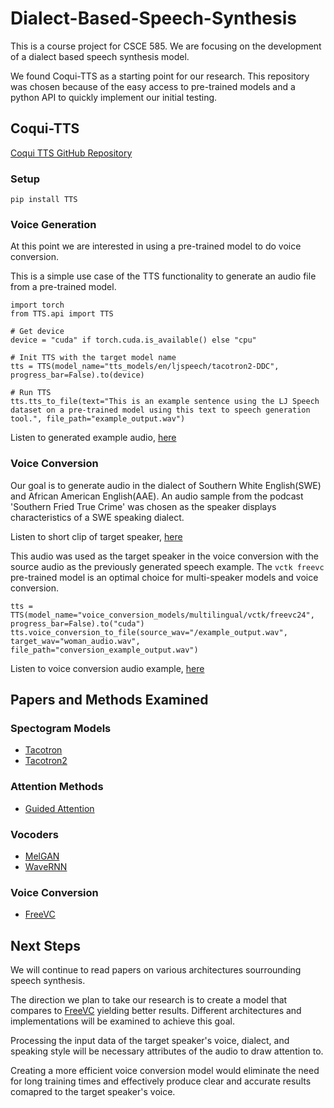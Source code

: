 # Dialect-Based-Speech-Synthesis

This is a course project for CSCE 585. We are focusing on the development of a dialect based speech synthesis model.

We found Coqui-TTS as a starting point for our research. This repository was chosen because of the easy access to pre-trained models and a python API to quickly implement our initial testing.

## Coqui-TTS
[Coqui TTS GitHub Repository](https://github.com/coqui-ai/tts)

### Setup
```
pip install TTS
```

### Voice Generation
At this point we are interested in using a pre-trained model to do voice conversion.

This is a simple use case of the TTS functionality to generate an audio file from a pre-trained model.
```
import torch
from TTS.api import TTS

# Get device
device = "cuda" if torch.cuda.is_available() else "cpu"

# Init TTS with the target model name
tts = TTS(model_name="tts_models/en/ljspeech/tacotron2-DDC", progress_bar=False).to(device)

# Run TTS
tts.tts_to_file(text="This is an example sentence using the LJ Speech dataset on a pre-trained model using this text to speech generation tool.", file_path="example_output.wav")
```

Listen to generated example audio, [here](example_output.wav)

### Voice Conversion

Our goal is to generate audio in the dialect of Southern White English(SWE) and African American English(AAE). An audio sample from the podcast 'Southern Fried True Crime' was chosen as the speaker displays characteristics of a SWE speaking dialect. 

Listen to short clip of target speaker, [here](woman_audio_clip.wav)

This audio was used as the target speaker in the voice conversion with the source audio as the previously generated speech example. The `vctk freevc` pre-trained model is an optimal choice for multi-speaker models and voice conversion.

```
tts = TTS(model_name="voice_conversion_models/multilingual/vctk/freevc24", progress_bar=False).to("cuda")
tts.voice_conversion_to_file(source_wav="/example_output.wav", target_wav="woman_audio.wav", file_path="conversion_example_output.wav")
```

Listen to voice conversion audio example, [here](conversion_example_output.wav)

## Papers and Methods Examined

### Spectogram Models
- [Tacotron](https://arxiv.org/abs/1703.10135)
- [Tacotron2](https://arxiv.org/abs/1712.05884)

### Attention Methods
- [Guided Attention](https://arxiv.org/abs/1710.08969)

### Vocoders
- [MelGAN](https://arxiv.org/abs/1910.06711)
- [WaveRNN](https://github.com/fatchord/WaveRNN/)

### Voice Conversion
- [FreeVC](https://arxiv.org/abs/2210.15418)


## Next Steps

We will continue to read papers on various architectures sourrounding speech synthesis.

The direction we plan to take our research is to create a model that compares to [FreeVC](https://arxiv.org/abs/2210.15418) yielding better results. Different architectures and implementations will be examined to achieve this goal. 

Processing the input data of the target speaker's voice, dialect, and speaking style will be necessary attributes of the audio to draw attention to. 

Creating a more efficient voice conversion model would eliminate the need for long training times and effectively produce clear and accurate results comapred to the target speaker's voice.











